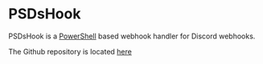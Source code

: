 # PSDsHook
PSDsHook is a [PowerShell](https://msdn.microsoft.com/powershell) based webhook handler for Discord webhooks. 

The Github repository is located [here](https://github.com/gngrninja/PSDsHook)